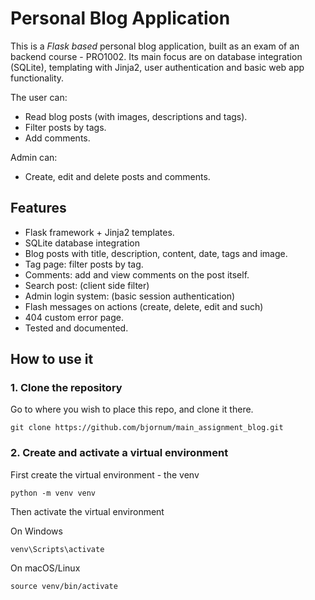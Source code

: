 # Personal Blog Application

This is a _Flask based_ personal blog application, built as an exam of an backend course - PRO1002.
Its main focus are on database integration (SQLite), templating with Jinja2, user authentication and basic web app functionality.

The user can:

- Read blog posts (with images, descriptions and tags).
- Filter posts by tags.
- Add comments.

Admin can:

- Create, edit and delete posts and comments.

## Features

- Flask framework + Jinja2 templates.
- SQLite database integration
- Blog posts with title, description, content, date, tags and image.
- Tag page: filter posts by tag.
- Comments: add and view comments on the post itself.
- Search post: (client side filter)
- Admin login system: (basic session authentication)
- Flash messages on actions (create, delete, edit and such)
- 404 custom error page.
- Tested and documented.

## How to use it

### 1. Clone the repository

Go to where you wish to place this repo, and clone it there.

```
git clone https://github.com/bjornum/main_assignment_blog.git
```

### 2. Create and activate a virtual environment

First create the virtual environment - the venv

```
python -m venv venv
```

Then activate the virtual environment

On Windows

```
venv\Scripts\activate
```

On macOS/Linux

```
source venv/bin/activate
```
